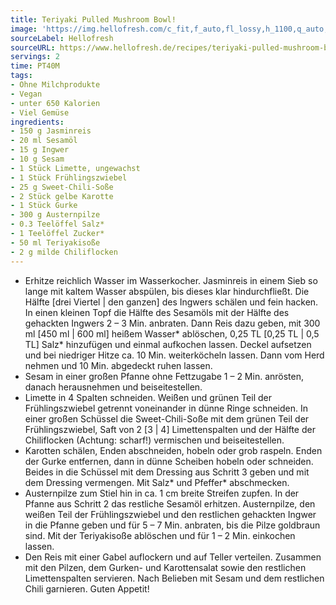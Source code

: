 ```yaml
---
title: Teriyaki Pulled Mushroom Bowl!
image: 'https://img.hellofresh.com/c_fit,f_auto,fl_lossy,h_1100,q_auto,w_2600/hellofresh_s3/image/teriyaki-pulled-mushroom-bowl-4e3b89f0.jpg'
sourceLabel: Hellofresh
sourceURL: https://www.hellofresh.de/recipes/teriyaki-pulled-mushroom-bowl-62f0fc8b6e62e9d2f90d55c9
servings: 2
time: PT40M
tags:
- Ohne Milchprodukte
- Vegan
- unter 650 Kalorien
- Viel Gemüse
ingredients:
- 150 g Jasminreis
- 20 ml Sesamöl
- 15 g Ingwer
- 10 g Sesam
- 1 Stück Limette, ungewachst
- 1 Stück Frühlingszwiebel
- 25 g Sweet-Chili-Soße
- 2 Stück gelbe Karotte
- 1 Stück Gurke
- 300 g Austernpilze
- 0.3 Teelöffel Salz*
- 1 Teelöffel Zucker*
- 50 ml Teriyakisoße
- 2 g milde Chiliflocken
---
```


- Erhitze reichlich Wasser im Wasserkocher.  Jasminreis in einem Sieb so lange mit kaltem Wasser abspülen, bis dieses klar hindurchfließt.  Die Hälfte [drei Viertel | den ganzen] des Ingwers schälen und fein hacken.  In einen kleinen Topf die Hälfte des Sesamöls mit der Hälfte des gehackten Ingwers 2 – 3 Min. anbraten.  Dann Reis dazu geben, mit 300 ml [450 ml | 600 ml] heißem Wasser\* ablöschen, 0,25 TL [0,25 TL | 0,5 TL]  Salz\* hinzufügen und einmal aufkochen lassen. Deckel aufsetzen und bei niedriger Hitze ca. 10 Min. weiterköcheln lassen. Dann vom Herd nehmen und 10 Min. abgedeckt ruhen lassen.
- Sesam in einer großen Pfanne ohne Fettzugabe 1 – 2 Min. anrösten, danach herausnehmen und beiseitestellen.
- Limette in 4 Spalten schneiden.  Weißen und grünen Teil der Frühlingszwiebel getrennt voneinander in dünne Ringe schneiden.  In einer großen Schüssel die Sweet-Chili-Soße mit dem grünen Teil der Frühlingszwiebel, Saft von 2 [3 | 4] Limettenspalten und der Hälfte der Chiliflocken (Achtung: scharf!) vermischen und beiseitestellen.
- Karotten schälen, Enden abschneiden, hobeln oder grob raspeln. Enden der Gurke entfernen, dann in dünne Scheiben hobeln oder schneiden.  Beides in die Schüssel mit dem Dressing aus Schritt 3 geben und mit dem Dressing vermengen.  Mit Salz\* und Pfeffer\* abschmecken.
- Austernpilze zum Stiel hin in ca. 1 cm breite Streifen zupfen.  In der Pfanne aus Schritt 2 das restliche Sesamöl erhitzen.  Austernpilze, den weißen Teil der Frühlingszwiebel und den restlichen gehackten Ingwer in die Pfanne geben und für 5 – 7 Min. anbraten, bis die Pilze goldbraun sind.  Mit der Teriyakisoße ablöschen und für 1 – 2 Min. einkochen lassen.
- Den Reis mit einer Gabel auflockern und auf Teller verteilen.  Zusammen mit den Pilzen, dem Gurken- und Karottensalat sowie den restlichen Limettenspalten servieren.  Nach Belieben mit Sesam und dem restlichen Chili garnieren.  Guten Appetit!
